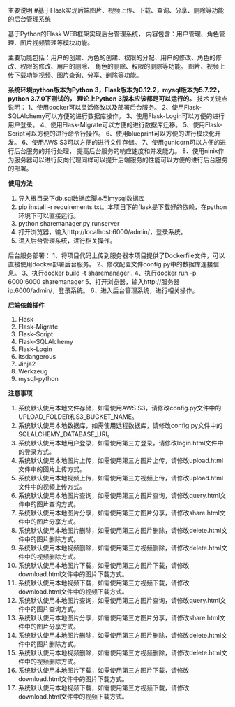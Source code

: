 主要说明
#基于Flask实现后端图片、视频上传、下载、查询、分享、删除等功能的后台管理系统

基于Python的Flask WEB框架实现后台管理系统，
内容包含：用户管理、角色管理、图片视频管理等模块功能。

主要功能包括：用户的创建、角色的创建、权限的分配、用户的修改、角色的修改、权限的修改、用户的删除、
角色的删除、权限的删除等功能。
图片、视频上传下载功能视频、图片查询、分享、删除等功能。

**系统环境python版本为Python 3，Flask版本为0.12.2，mysql版本为5.7.22，python 3.7.0下测试的，
理论上Python 3版本应该都是可以运行的。**
技术关键点说明：
1、使用docker可以灵活修改以及部署后台服务。
2、使用Flask-SQLAlchemy可以方便的进行数据库操作。
3、使用Flask-Login可以方便的进行用户登录。
4、使用Flask-Migrate可以方便的进行数据库迁移。
5、使用Flask-Script可以方便的进行命令行操作。
6、使用blueprint可以方便的进行模块化开发。
6、使用AWS S3可以方便的进行文件存储。
7、使用gunicorn可以方便的进行后台服务的并行处理， 提高后台服务的响应速度和并发能力。
8、使用ninix作为服务器可以进行反向代理同样可以提升后端服务的性能可以方便的进行后台服务的部署。

**使用方法**
1. 导入根目录下db.sql数据库脚本到mysql数据库
2. pip install -r requirements.txt。本项目下的flask是下载好的依赖，在python环境下可以直接运行。
3. python sharemanager.py runserver
4. 打开浏览器，输入http://localhost:6000/admin/，登录系统。
5. 进入后台管理系统，进行相关操作。

后台服务部署：
1、将项目代码上传到服务器本项目提供了Dockerfile文件，可以直接使用docker部署后台服务。
2、修改配置文件config.py中的数据库连接信息。
3、执行docker build -t sharemanager .
4、执行docker run -p 6000:6000 sharemanager
5、打开浏览器，输入http://服务器ip:6000/admin/，登录系统。
6、进入后台管理系统，进行相关操作。

**后端依赖插件**

 1. Flask
 2. Flask-Migrate
 3. Flask-Script
 4. Flask-SQLAlchemy
 5. Flask-Login
 6. itsdangerous
 7. Jinja2
 8. Werkzeug
 9. mysql-python

**注意事项**
1. 系统默认使用本地文件存储，如需使用AWS S3，请修改config.py文件中的UPLOAD_FOLDER和S3_BUCKET_NAME。
2. 系统默认使用本地数据库，如需使用远程数据库，请修改config.py文件中的SQLALCHEMY_DATABASE_URI。
3. 系统默认使用本地用户登录，如需使用第三方登录，请修改login.html文件中的登录方式。
4. 系统默认使用本地图片上传，如需使用第三方图片上传，请修改upload.html文件中的图片上传方式。
5. 系统默认使用本地视频上传，如需使用第三方视频上传，请修改upload.html文件中的视频上传方式。
6. 系统默认使用本地图片查询，如需使用第三方图片查询，请修改query.html文件中的图片查询方式。
7. 系统默认使用本地图片分享，如需使用第三方图片分享，请修改share.html文件中的图片分享方式。
8. 系统默认使用本地图片删除，如需使用第三方图片删除，请修改delete.html文件中的图片删除方式。    
9. 系统默认使用本地视频删除，如需使用第三方视频删除，请修改delete.html文件中的视频删除方式。
10. 系统默认使用本地图片下载，如需使用第三方图片下载，请修改download.html文件中的图片下载方式。
11. 系统默认使用本地视频下载，如需使用第三方视频下载，请修改download.html文件中的视频下载方式。
12. 系统默认使用本地图片查询，如需使用第三方图片查询，请修改query.html文件中的图片查询方式。
13. 系统默认使用本地图片分享，如需使用第三方图片分享，请修改share.html文件中的图片分享方式。
14. 系统默认使用本地图片删除，如需使用第三方图片删除，请修改delete.html文件中的图片删除方式。    
15. 系统默认使用本地视频删除，如需使用第三方视频删除，请修改delete.html文件中的视频删除方式。
16. 系统默认使用本地图片下载，如需使用第三方图片下载，请修改download.html文件中的图片下载方式。
17. 系统默认使用本地视频下载，如需使用第三方视频下载，请修改download.html文件中的视频下载方式。